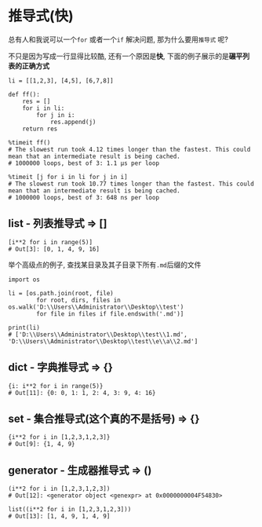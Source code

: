 # 推导式\(快\)

总有人和我说可以一个`for` 或者一个`if` 解决问题, 那为什么要用`推导式` 呢?

不只是因为写成一行显得比较酷, 还有一个原因是**快**, 下面的例子展示的是**碾平列表的正确方式**

```
li = [[1,2,3], [4,5], [6,7,8]]

def ff():
    res = []
    for i in li:
        for j in i:
            res.append(j)
    return res

%timeit ff()
# The slowest run took 4.12 times longer than the fastest. This could mean that an intermediate result is being cached.
# 1000000 loops, best of 3: 1.1 µs per loop

%timeit [j for i in li for j in i]
# The slowest run took 10.77 times longer than the fastest. This could mean that an intermediate result is being cached.
# 1000000 loops, best of 3: 648 ns per loop
```

## list - 列表推导式 =&gt; \[\]

```
[i**2 for i in range(5)]
# Out[3]: [0, 1, 4, 9, 16]
```

举个高级点的例子, 查找某目录及其子目录下所有`.md`后缀的文件

```
import os

li = [os.path.join(root, file)
        for root, dirs, files in os.walk('D:\\Users\\Administrator\\Desktop\\test')
        for file in files if file.endswith('.md')]

print(li)
# ['D:\\Users\\Administrator\\Desktop\\test\\1.md', 'D:\\Users\\Administrator\\Desktop\\test\\e\\a\\2.md']
```

## dict - 字典推导式 =&gt; {}

```
{i: i**2 for i in range(5)}
# Out[11]: {0: 0, 1: 1, 2: 4, 3: 9, 4: 16}
```

## set - 集合推导式\(这个真的不是括号\) =&gt; {}

```
{i**2 for i in [1,2,3,1,2,3]}
# Out[9]: {1, 4, 9}
```

## generator - 生成器推导式 =&gt; \(\)

```
(i**2 for i in [1,2,3,1,2,3])
# Out[12]: <generator object <genexpr> at 0x0000000004F54830>

list((i**2 for i in [1,2,3,1,2,3]))
# Out[13]: [1, 4, 9, 1, 4, 9]
```



